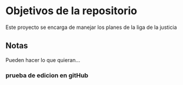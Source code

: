 # Objetivos de la repositorio

Este proyecto se encarga de manejar los planes de la liga de la justicia


## Notas
Pueden hacer lo que quieran...

### prueba  de  edicion  en gitHub
